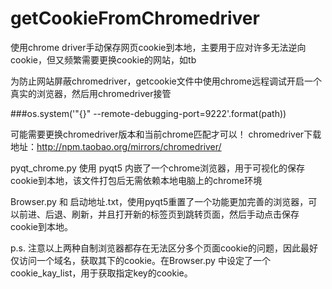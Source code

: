 # getCookieFromChromedriver
使用chrome driver手动保存网页cookie到本地，主要用于应对许多无法逆向cookie，但又频繁需要更换cookie的网站，如tb

为防止网站屏蔽chromedriver，getcookie文件中使用chrome远程调试开启一个真实的浏览器，然后用chromedriver接管

###os.system('"{}" --remote-debugging-port=9222'.format(path))

可能需要更换chromedriver版本和当前chrome匹配才可以！
chromedriver下载地址：http://npm.taobao.org/mirrors/chromedriver/

pyqt_chrome.py 使用 pyqt5 内嵌了一个chrome浏览器，用于可视化的保存cookie到本地，该文件打包后无需依赖本地电脑上的chrome环境

Browser.py 和 启动地址.txt，使用pyqt5重置了一个功能更加完善的浏览器，可以前进、后退、刷新，并且打开新的标签页到跳转页面，然后手动点击保存cookie到本地。

p.s. 注意以上两种自制浏览器都存在无法区分多个页面cookie的问题，因此最好仅访问一个域名，获取其下的cookie。在Browser.py 中设定了一个cookie_kay_list，用于获取指定key的cookie。